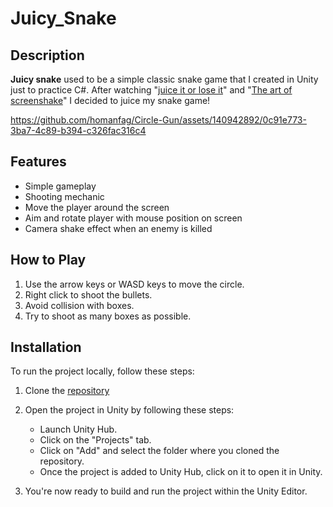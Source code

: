 # Juicy_Snake

## Description
**Juicy snake** used to be a simple classic snake game that I created in Unity just to practice C#. After watching "[juice it or lose it](https://www.youtube.com/watch?v=Fy0aCDmgnxg)" and "[The art of screenshake](https://youtu.be/AJdEqssNZ-U?si=aoTaZvNE6rFdv6ek)" I decided to juice my snake game!




https://github.com/homanfag/Circle-Gun/assets/140942892/0c91e773-3ba7-4c89-b394-c326fac316c4





## Features

- Simple gameplay
- Shooting mechanic
- Move the player around the screen
- Aim and rotate player with mouse position on screen
- Camera shake effect when an enemy is killed

## How to Play

1. Use the arrow keys or WASD keys to move the circle.
2. Right click to shoot the bullets.
3. Avoid collision with boxes.
4. Try to shoot as many boxes as possible.

## Installation

To run the project locally, follow these steps:

1. Clone the [repository](https://github.com/homanfag/Circle-Gun/)

2. Open the project in Unity by following these steps:
   - Launch Unity Hub.
   - Click on the "Projects" tab.
   - Click on "Add" and select the folder where you cloned the repository.
   - Once the project is added to Unity Hub, click on it to open it in Unity.

3. You're now ready to build and run the project within the Unity Editor.
